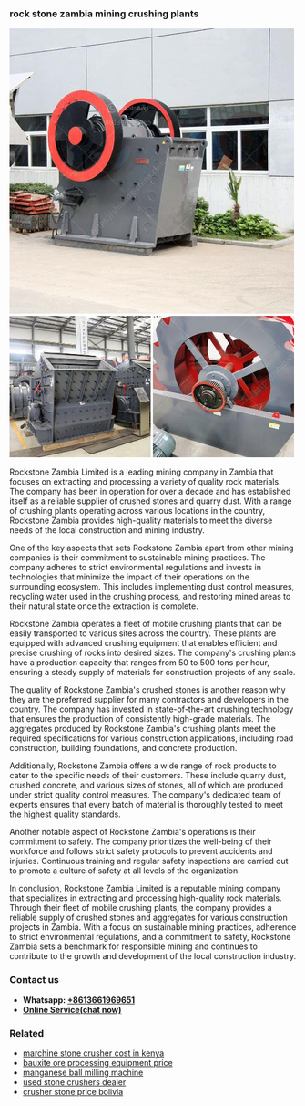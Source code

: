 <h3>rock stone zambia mining crushing plants</h3><img src='1708322927.jpg' alt=''><p>Rockstone Zambia Limited is a leading mining company in Zambia that focuses on extracting and processing a variety of quality rock materials. The company has been in operation for over a decade and has established itself as a reliable supplier of crushed stones and quarry dust. With a range of crushing plants operating across various locations in the country, Rockstone Zambia provides high-quality materials to meet the diverse needs of the local construction and mining industry.</p><p>One of the key aspects that sets Rockstone Zambia apart from other mining companies is their commitment to sustainable mining practices. The company adheres to strict environmental regulations and invests in technologies that minimize the impact of their operations on the surrounding ecosystem. This includes implementing dust control measures, recycling water used in the crushing process, and restoring mined areas to their natural state once the extraction is complete.</p><p>Rockstone Zambia operates a fleet of mobile crushing plants that can be easily transported to various sites across the country. These plants are equipped with advanced crushing equipment that enables efficient and precise crushing of rocks into desired sizes. The company's crushing plants have a production capacity that ranges from 50 to 500 tons per hour, ensuring a steady supply of materials for construction projects of any scale.</p><p>The quality of Rockstone Zambia's crushed stones is another reason why they are the preferred supplier for many contractors and developers in the country. The company has invested in state-of-the-art crushing technology that ensures the production of consistently high-grade materials. The aggregates produced by Rockstone Zambia's crushing plants meet the required specifications for various construction applications, including road construction, building foundations, and concrete production.</p><p>Additionally, Rockstone Zambia offers a wide range of rock products to cater to the specific needs of their customers. These include quarry dust, crushed concrete, and various sizes of stones, all of which are produced under strict quality control measures. The company's dedicated team of experts ensures that every batch of material is thoroughly tested to meet the highest quality standards.</p><p>Another notable aspect of Rockstone Zambia's operations is their commitment to safety. The company prioritizes the well-being of their workforce and follows strict safety protocols to prevent accidents and injuries. Continuous training and regular safety inspections are carried out to promote a culture of safety at all levels of the organization.</p><p>In conclusion, Rockstone Zambia Limited is a reputable mining company that specializes in extracting and processing high-quality rock materials. Through their fleet of mobile crushing plants, the company provides a reliable supply of crushed stones and aggregates for various construction projects in Zambia. With a focus on sustainable mining practices, adherence to strict environmental regulations, and a commitment to safety, Rockstone Zambia sets a benchmark for responsible mining and continues to contribute to the growth and development of the local construction industry.</p><h3>Contact us</h3><ul><li><strong>Whatsapp:&nbsp;<a href="https://wa.me/8613661969651">+8613661969651</a></strong></li><li><a href="https://swt.shibang-china.com/?git&amp;zhl&amp;rock stone zambia mining crushing plants"><strong>Online Service(chat now)</strong></a></li></ul><h3>Related</h3><ul><li><a href='marchine stone crusher cost in kenya.md'>marchine stone crusher cost in kenya</a></li><li><a href='bauxite ore processing equipment price.md'>bauxite ore processing equipment price</a></li><li><a href='manganese ball milling machine.md'>manganese ball milling machine</a></li><li><a href='used stone crushers dealer.md'>used stone crushers dealer</a></li><li><a href='crusher stone price bolivia.md'>crusher stone price bolivia</a></li></ul>